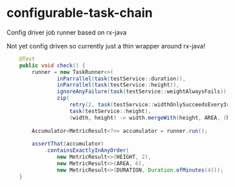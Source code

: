 # configurable-task-chain
Config driver job runner based on rx-java 

Not yet config driven so currently just a thin wrapper around rx-java!

```java
    @Test
    public void check() {
        runner = new TaskRunner<>(
                inParrallel(task(testService::duration)), 
                inParrallel(task(testService::height)),
                ignoreAnyFailure(task(testService::weightAlwaysFails)),
                zip(
                    retry(2, task(testService::widthOnlySucceedsEvery3rdAttempt)),
                    task(testService::height), 
                    (width, height) -> width.mergeWith(height, AREA, (h, w) -> h * w)));
    
        Accumulator<MetricResult<?>> accumulator = runner.run();
        
        assertThat(accumulator)
            .containsExactlyInAnyOrder(
                new MetricResult<>(HEIGHT, 2),
                new MetricResult<>(AREA, 6),
                new MetricResult<>(DURATION, Duration.ofMinutes(4)));
    }
```